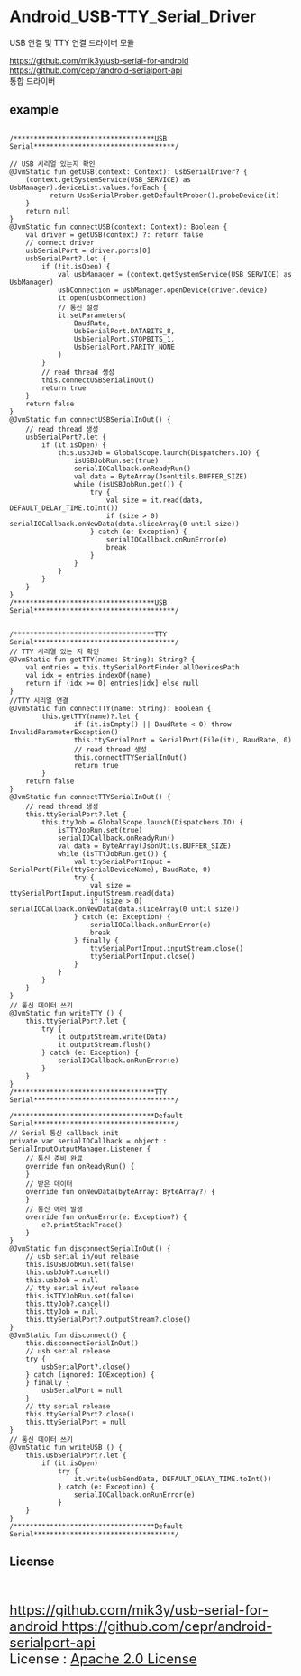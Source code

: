 # Android_USB-TTY_Serial_Driver
USB 연결 및 TTY 연결 드라이버 모듈

https://github.com/mik3y/usb-serial-for-android<br>
https://github.com/cepr/android-serialport-api<br>
통합 드라이버

<p><p>
<h2> example<br></h2>
<pre><code>
/***********************************USB Serial***********************************/<br>
// USB 시리얼 있는지 확인
@JvmStatic fun getUSB(context: Context): UsbSerialDriver? {
    (context.getSystemService(USB_SERVICE) as UsbManager).deviceList.values.forEach {
          return UsbSerialProber.getDefaultProber().probeDevice(it)
    }
    return null
}
@JvmStatic fun connectUSB(context: Context): Boolean {
    val driver = getUSB(context) ?: return false
    // connect driver
    usbSerialPort = driver.ports[0]
    usbSerialPort?.let {
        if (!it.isOpen) {
            val usbManager = (context.getSystemService(USB_SERVICE) as UsbManager)
            usbConnection = usbManager.openDevice(driver.device)
            it.open(usbConnection)
            // 통신 설정
            it.setParameters(
                BaudRate,
                UsbSerialPort.DATABITS_8,
                UsbSerialPort.STOPBITS_1,
                UsbSerialPort.PARITY_NONE
            )
        }
        // read thread 생성
        this.connectUSBSerialInOut()
        return true
    }
    return false
}
@JvmStatic fun connectUSBSerialInOut() {
    // read thread 생성
    usbSerialPort?.let {
        if (it.isOpen) {
            this.usbJob = GlobalScope.launch(Dispatchers.IO) {
                isUSBJobRun.set(true)
                serialIOCallback.onReadyRun()
                val data = ByteArray(JsonUtils.BUFFER_SIZE)
                while (isUSBJobRun.get()) {
                    try {
                        val size = it.read(data, DEFAULT_DELAY_TIME.toInt())
                        if (size > 0) serialIOCallback.onNewData(data.sliceArray(0 until size))
                    } catch (e: Exception) {
                        serialIOCallback.onRunError(e)
                        break
                    }
                }
            }
        }
    }
}
/***********************************USB Serial***********************************/
</code></pre>
<pre><code>
/***********************************TTY Serial***********************************/
// TTY 시리얼 있는 지 확인
@JvmStatic fun getTTY(name: String): String? {
    val entries = this.ttySerialPortFinder.allDevicesPath
    val idx = entries.indexOf(name)
    return if (idx >= 0) entries[idx] else null
}
//TTY 시리얼 연결
@JvmStatic fun connectTTY(name: String): Boolean {
		this.getTTY(name)?.let {
				if (it.isEmpty() || BaudRate < 0) throw InvalidParameterException()
				this.ttySerialPort = SerialPort(File(it), BaudRate, 0)
				// read thread 생성
				this.connectTTYSerialInOut()
				return true
		}
    return false
}
@JvmStatic fun connectTTYSerialInOut() {
    // read thread 생성
    this.ttySerialPort?.let {
        this.ttyJob = GlobalScope.launch(Dispatchers.IO) {
            isTTYJobRun.set(true)
            serialIOCallback.onReadyRun()
            val data = ByteArray(JsonUtils.BUFFER_SIZE)
            while (isTTYJobRun.get()) {
                val ttySerialPortInput = SerialPort(File(ttySerialDeviceName), BaudRate, 0)
                try {
                    val size = ttySerialPortInput.inputStream.read(data)
                    if (size > 0) serialIOCallback.onNewData(data.sliceArray(0 until size))
                } catch (e: Exception) {
                    serialIOCallback.onRunError(e)
                    break
                } finally {
                    ttySerialPortInput.inputStream.close()
                    ttySerialPortInput.close()
                }
            }
        }
    }
}
// 통신 데이터 쓰기
@JvmStatic fun writeTTY () {
    this.ttySerialPort?.let {
        try {
            it.outputStream.write(Data)
            it.outputStream.flush()
        } catch (e: Exception) {
            serialIOCallback.onRunError(e)
        }
    }
}
/***********************************TTY Serial***********************************/
</code></pre>
<code><pre>
/***********************************Default Serial***********************************/
// Serial 통신 callback init
private var serialIOCallback = object : SerialInputOutputManager.Listener {
    // 통신 준비 완료
    override fun onReadyRun() {
    }
    // 받은 데이터
    override fun onNewData(byteArray: ByteArray?) {
    }
    // 통신 에러 발생
    override fun onRunError(e: Exception?) {
        e?.printStackTrace()
    }
}
@JvmStatic fun disconnectSerialInOut() {
    // usb serial in/out release
    this.isUSBJobRun.set(false)
    this.usbJob?.cancel()
    this.usbJob = null
    // tty serial in/out release
    this.isTTYJobRun.set(false)
    this.ttyJob?.cancel()
    this.ttyJob = null
    this.ttySerialPort?.outputStream?.close()
}
@JvmStatic fun disconnect() {
    this.disconnectSerialInOut()
    // usb serial release
    try {
        usbSerialPort?.close()
    } catch (ignored: IOException) {
    } finally {
        usbSerialPort = null
    }
    // tty serial release
    this.ttySerialPort?.close()
    this.ttySerialPort = null
}
// 통신 데이터 쓰기
@JvmStatic fun writeUSB () {
    this.usbSerialPort?.let {
        if (it.isOpen)
            try {
                it.write(usbSendData, DEFAULT_DELAY_TIME.toInt())
            } catch (e: Exception) {
                serialIOCallback.onRunError(e)
            }
    }
}
/***********************************Default Serial***********************************/
</code></pre>
<p><p>

<h2>License</h2><br>
<p style="font-size:x-large">
		<a href="https://github.com/mik3y/usb-serial-for-android">
				https://github.com/mik3y/usb-serial-for-android
		</a>
		<a href="https://github.com/cepr/android-serialport-api">
				https://github.com/cepr/android-serialport-api
		</a>
		<br>
		License :
		<a href="http://www.apache.org/licenses/LICENSE-2.0">
				Apache 2.0 License
		</a>
</p>
